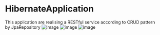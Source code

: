 # HibernateApplication
This application are realising a RESTful service according to CRUD pattern by JpaRepository
![image](https://user-images.githubusercontent.com/98988322/152679514-d34e459d-9f0a-4b44-964f-ff0f36da3bf1.png)
![image](https://user-images.githubusercontent.com/98988322/152679526-f17259b3-6528-4061-b2c1-f53e7ca7a95c.png)
![image](https://user-images.githubusercontent.com/98988322/152679538-4cefd52c-4425-4cb9-a75f-33cac4987ac6.png)
